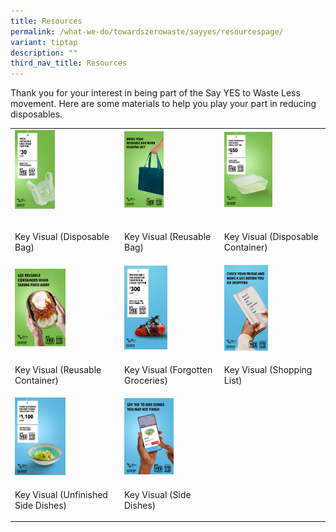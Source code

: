 ```yaml
---
title: Resources
permalink: /what-we-do/towardszerowaste/sayyes/resourcespage/
variant: tiptap
description: ""
third_nav_title: Resources
---
```

<p>Thank you for your interest in being part of the Say YES to Waste Less
movement. Here are some materials to help you play your part in reducing
disposables.</p>
<table style="minWidth: 75px">
<colgroup>
<col>
<col>
<col>
</colgroup>
<tbody>
<tr>
<td rowspan="1" colspan="1">
<div class="isomer-image-wrapper">
<img style="width: 40%;" height="auto" width="100%" alt="Key Visual – Disposables (Disposable bag)" src="/images/Say YES to Waste Less/Resources/key_visual_disposables__disposable_bag__tmb_medium.png">
</div>
<p></p>
</td>
<td rowspan="1" colspan="1">
<div class="isomer-image-wrapper">
<img style="width: 43%;" height="auto" width="100%" alt="Key Visual (Reusable Bag)" src="/images/Say YES to Waste Less/Resources/disposable_bags_2_tmb_medium.png">
</div>
<p></p>
</td>
<td rowspan="1" colspan="1">
<div class="isomer-image-wrapper">
<img style="width: 50%;" height="auto" width="100%" alt="Key Visual (Disposable Container)" src="/images/Say YES to Waste Less/Resources/disposable_container_tmb_medium.png">
</div>
<p></p>
</td>
</tr>
<tr>
<td rowspan="1" colspan="1">
<p>Key Visual (Disposable Bag)</p>
</td>
<td rowspan="1" colspan="1">
<p>Key Visual (Reusable Bag)</p>
</td>
<td rowspan="1" colspan="1">
<p>Key Visual (Disposable Container)</p>
</td>
</tr>
<tr>
<td rowspan="1" colspan="1">
<div class="isomer-image-wrapper">
<img style="width: 50%;" height="auto" width="100%" alt="Reusable Container" src="/images/Say YES to Waste Less/Resources/reusable_container_tmb_medium.png">
</div>
</td>
<td rowspan="1" colspan="1">
<div class="isomer-image-wrapper">
<img style="width: 47%;" height="auto" width="100%" alt="Forgotten Groceries" src="/images/Say YES to Waste Less/Resources/forgotten_groceries_tmb_medium.png">
</div>
</td>
<td rowspan="1" colspan="1">
<div class="isomer-image-wrapper">
<img style="width: 45%;" height="auto" width="100%" alt="Shopping List" src="/images/Say YES to Waste Less/Resources/shopping_list_tmb_medium.png">
</div>
</td>
</tr>
<tr>
<td rowspan="1" colspan="1">
<p>Key Visual (Reusable Container)</p>
</td>
<td rowspan="1" colspan="1">
<p>Key Visual (Forgotten Groceries)</p>
</td>
<td rowspan="1" colspan="1">
<p>Key Visual (Shopping List)</p>
</td>
</tr>
<tr>
<td rowspan="1" colspan="1">
<div class="isomer-image-wrapper">
<img style="width: 50%;" height="auto" width="100%" alt="Side Dishes" src="/images/Say YES to Waste Less/Resources/side_dishes_1_tmb_medium.png">
</div>
</td>
<td rowspan="1" colspan="1">
<div class="isomer-image-wrapper">
<img style="width: 54%;" height="auto" width="100%" alt="Side Dishes 2" src="/images/Say YES to Waste Less/Resources/side_dishes_2_tmb_medium.png">
</div>
</td>
<td rowspan="1" colspan="1">
<p></p>
</td>
</tr>
<tr>
<td rowspan="1" colspan="1">
<p>Key Visual (Unfinished Side Dishes)</p>
</td>
<td rowspan="1" colspan="1">
<p>Key Visual (Side Dishes)</p>
</td>
<td rowspan="1" colspan="1">
<p></p>
</td>
</tr>
</tbody>
</table>
<p></p>